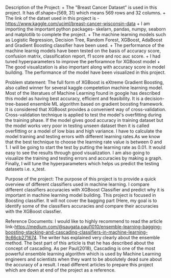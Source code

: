 Description of the Project: + The "Breast Cancer Dataset" is used in this project. It has df.shape=(569, 31) which means 569 rows and 32 columns.  + The link of the datset used  in this project is  -https://www.kaggle.com/uciml/breast-cancer-wisconsin-data + I am importing the important python packages- skelarn, pandas, numpy, seaborn and matplotlib to complete the project. + The machine learning models such as  Logistic Regression, Decision Tree, Random Forest, XGBoost, AdaBoost and Gradient Boosting classifier have been used. + The performance of the  machine learnig models have been tested on the basis of accuracy score, confusion matrix, classification report, f1 score and roc auc score. + I had tuned hyperparameters  to improve the perforamnce for XGBoost model  + The good visualization is also important along with accuracy score in model building. The performance of the model have been  visualized in this project. 

Problem statement: The full form of XGBoost is eXtreme Gradient Boosting, also called winner for several kaggle competetion machine learning model. Most of the literatues of Machine Learning found in google has described this model as having best accuracy, efficient and feasibility. It is a decision-tree-based ensemble ML algorithm based on gradient boosting framework. It is considered that XGBoost provides a convenient way of cross-validation. Cross-validation technique is applied to test the model's overfitting during the training phase. If the model gives good accuracy in training dataset but the model works very poor in testing unseen dataset then it is called overfitting or a model of low bias and high variance. I have to calculate the model training and testing errors with different learning rates.As we know that the best technique to choose the learning rate value is between 0 and 1. I will be going to start the test by putting the learning rate as 0.01. It would easy to see the results through good visualization. I am also going to visualize the training and testing errors and accuracies by making a graph. Finally, I will tune the hyperparameters which helps us predict the testing datasets i.e. x_test. 

Purpose of the project:
The purpose of this project is to provide a quick overview of different classifiers used in machine learning.
I compare different classifiers accuracies with XGBoost Classifier and predict why it is important in machine learning model building.
This project is focused in Boosting classifier. It will not cover the bagging part (Here, my goal is to identify some of the classifiers accuracies and compare their accuracies with the XGBoost classfier.

Reference Documents:
I would like to highly recommend to read the article link-https://medium.com/@saugata.paul1010/ensemble-learning-bagging-boosting-stacking-and-cascading-classifiers-in-machine-learning-9c66cb271674. The writer has explained very clearly about the ensemble method. The best part of this article is that he has described about the concept of cascading.
As per Paul(2018), Cascading is one of the most powerful ensemble learning algorithm which is used by Machine Learning engineers and scientists when they want to be absolutely dead sure about the accuracy of a result.
I read different articles to prepare this project which are down at end of the project as a reference.
